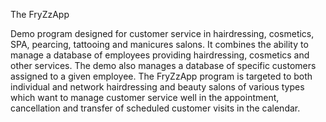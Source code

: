 The FryZzApp

Demo program designed for customer service in hairdressing, cosmetics, SPA, pearcing, tattooing and manicures salons. It combines the ability to manage a database of employees providing hairdressing, cosmetics and other services. The demo also manages a database of specific customers assigned to a given employee. 
The FryZzApp program is targeted to both individual and network hairdressing and beauty salons of various types which want to manage customer service well in the appointment, cancellation and transfer of scheduled customer visits in the calendar.
